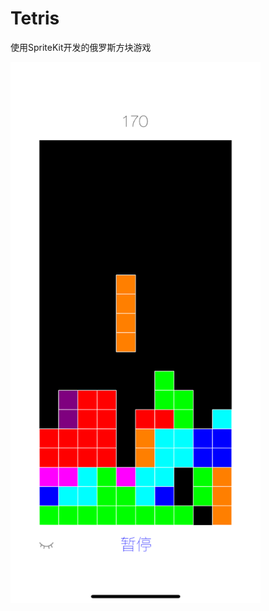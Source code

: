 # Tetris
使用SpriteKit开发的俄罗斯方块游戏

<img src="https://github.com/misslove1015/DemoPictures/blob/master/Tetris.png" width="400px" />
